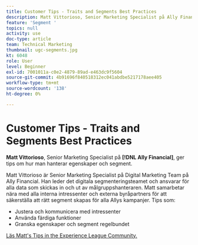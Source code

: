 ```yaml
---
title: Customer Tips - Traits and Segments Best Practices
description: Matt Vittorioso, Senior Marketing Specialist på Ally Financial, ger tips om hur man hanterar egenskaper och segment.
feature: 'Segment '
topics: null
activity: use
doc-type: article
team: Technical Marketing
thumbnail: ugc-segments.jpg
kt: 6048
role: User
level: Beginner
exl-id: 7001011a-c0e2-4879-89ad-e463dc9f5604
source-git-commit: 4b91696f840518312ec041abdbe5217178aee405
workflow-type: tm+mt
source-wordcount: '138'
ht-degree: 0%

---
```


# Customer Tips - Traits and Segments Best Practices

**Matt Vittorioso**, Senior Marketing Specialist på  **[!DNL Ally Financial]**, ger tips om hur man hanterar egenskaper och segment.

Matt Vittorioso är Senior Marketing Specialist på Digital Marketing Team på Ally Financial. Han leder det digitala segmenteringsteamet och ansvarar för alla data som skickas in och ut av målgruppshanteraren. Matt samarbetar nära med alla interna intressenter och externa byråpartners för att säkerställa att rätt segment skapas för alla Allys kampanjer. Tips som:

* Justera och kommunicera med intressenter
* Använda färdiga funktioner
* Granska egenskaper och segment regelbundet

[Läs Matt&#39;s Tips in the Experience League Community.](https://experienceleaguecommunities.adobe.com/t5/adobe-audience-manager-blogs/traits-and-segments-best-practices/ba-p/367729)
